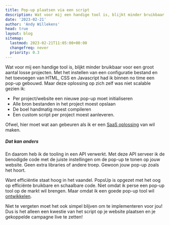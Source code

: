 ```yaml
---
title: Pop-up plaatsen via een script
description: Wat voor mij een handige tool is, blijkt minder bruikbaar voor een groot aantal losse projecten. Met het instellen van een configuratie bestand en het toevoegen van HTML, CSS en Javascript had ik binnen no time een pop-up gebouwd.
date: '2023-02-21'
author: 'Andy Willekens'
head: true
layout: blog
sitemap:
  lastmod: 2023-02-21T11:05:00+00:00
  changefreq: never
  priority: 0.3
---
```


Wat voor mij een handige tool is, blijkt minder bruikbaar voor een groot aantal losse projecten. Met het instellen van een configuratie bestand en het toevoegen van HTML, CSS en Javascript had ik binnen no time een pop-up gebouwd. Maar deze oplossing op zich zelf was niet scalable gezien ik:

- Per project/website een nieuwe pop-up moet initialiseren
- Alle bron bestanden in het project moest opslaan
- De boel handmatig moest compileren
- Een custom script per project moest aanleveren.

Ofwel, hier moet wat aan gebeuren als ik er een [SaaS oplossing](/prijzen) van wil maken.

##### Dat kan anders

En daarom heb ik de tooling in een API verwerkt. Met deze API serveer ik de benodigde code met de juiste instellingen om de pop-up te tonen op jouw website. Geen extra libraries of andere troep. Gewoon jouw pop-up zoals het hoort.

Want efficiëntie staat hoog in het vaandel. PopsUp is opgezet met het oog op efficiënte bruikbare en schaalbare code. Niet omdat ik perse een pop-up tool op de markt wil brengen. Maar omdat ik een goede pop-up tool wil [ontwikkelen](/blog/een-idee-is-geboren).

Niet te vergeten moet het ook simpel blijven om te implementeren voor jou! Dus is het alleen een kwestie van het script op je website plaatsen en je gekoppelde campagne live te zetten!
